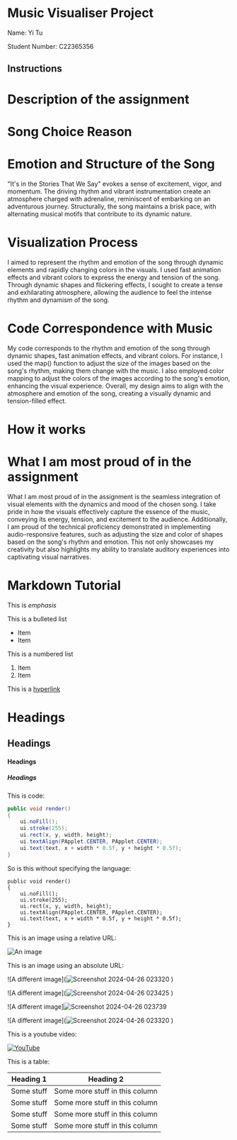 # Music Visualiser Project

Name: Yi Tu

Student Number: C22365356

## Instructions

# Description of the assignment

# Song Choice Reason

# Emotion and Structure of the Song

"It's in the Stories That We Say" evokes a sense of excitement, vigor, and momentum. The driving rhythm and vibrant instrumentation create an atmosphere charged with adrenaline, reminiscent of embarking on an adventurous journey. Structurally, the song maintains a brisk pace, with alternating musical motifs that contribute to its dynamic nature.

# Visualization Process

I aimed to represent the rhythm and emotion of the song through dynamic elements and rapidly changing colors in the visuals. I used fast animation effects and vibrant colors to express the energy and tension of the song. Through dynamic shapes and flickering effects, I sought to create a tense and exhilarating atmosphere, allowing the audience to feel the intense rhythm and dynamism of the song.

# Code Correspondence with Music

My code corresponds to the rhythm and emotion of the song through dynamic shapes, fast animation effects, and vibrant colors. For instance, I used the map() function to adjust the size of the images based on the song's rhythm, making them change with the music. I also employed color mapping to adjust the colors of the images according to the song's emotion, enhancing the visual experience. Overall, my design aims to align with the atmosphere and emotion of the song, creating a visually dynamic and tension-filled effect.


# How it works

# What I am most proud of in the assignment

What I am most proud of in the assignment is the seamless integration of visual elements with the dynamics and mood of the chosen song. I take pride in how the visuals effectively capture the essence of the music, conveying its energy, tension, and excitement to the audience. Additionally, I am proud of the technical proficiency demonstrated in implementing audio-responsive features, such as adjusting the size and color of shapes based on the song's rhythm and emotion. This not only showcases my creativity but also highlights my ability to translate auditory experiences into captivating visual narratives. 


# Markdown Tutorial

This is *emphasis*

This is a bulleted list

- Item
- Item

This is a numbered list

1. Item
1. Item

This is a [hyperlink](http://bryanduggan.org)

# Headings
## Headings
#### Headings
##### Headings

This is code:

```Java
public void render()
{
	ui.noFill();
	ui.stroke(255);
	ui.rect(x, y, width, height);
	ui.textAlign(PApplet.CENTER, PApplet.CENTER);
	ui.text(text, x + width * 0.5f, y + height * 0.5f);
}
```

So is this without specifying the language:

```
public void render()
{
	ui.noFill();
	ui.stroke(255);
	ui.rect(x, y, width, height);
	ui.textAlign(PApplet.CENTER, PApplet.CENTER);
	ui.text(text, x + width * 0.5f, y + height * 0.5f);
}
```

This is an image using a relative URL:

![An image](images/p8.png)

This is an image using an absolute URL:

![A different image](![Screenshot 2024-04-26 023320](https://github.com/tuyi3008/MusicVisuals/assets/73605412/f5d4dbf9-bb88-415b-b485-166e2cc48751)
)


![A different image](![Screenshot 2024-04-26 023425](https://github.com/tuyi3008/MusicVisuals/assets/73605412/2b6093f7-3386-4dfd-9dc7-138e08cd3737)
)

![A different image]![Screenshot 2024-04-26 023739](https://github.com/tuyi3008/MusicVisuals/assets/73605412/f74ae48f-4d96-42ef-8258-315d371a35b1)


![A different image](![Screenshot 2024-04-26 023320](https://github.com/tuyi3008/MusicVisuals/assets/73605412/f5d4dbf9-bb88-415b-b485-166e2cc48751)
)

This is a youtube video:

[![YouTube](https://github.com/tuyi3008/MusicVisuals/assets/73605412/d2ffb65f-179c-4c6e-9f1a-f3da163496ca)
]()

This is a table:

| Heading 1 | Heading 2 |
|-----------|-----------|
|Some stuff | Some more stuff in this column |
|Some stuff | Some more stuff in this column |
|Some stuff | Some more stuff in this column |
|Some stuff | Some more stuff in this column |

